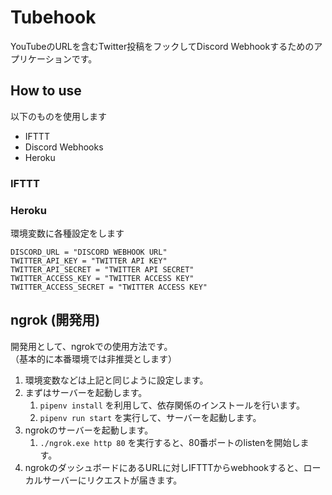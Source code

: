 # Tubehook

YouTubeのURLを含むTwitter投稿をフックしてDiscord Webhookするためのアプリケーションです。

## How to use

以下のものを使用します

- IFTTT
- Discord Webhooks
- Heroku

### IFTTT


### Heroku

環境変数に各種設定をします

```
DISCORD_URL = "DISCORD WEBHOOK URL"
TWITTER_API_KEY = "TWITTER API KEY"
TWITTER_API_SECRET = "TWITTER API SECRET"
TWITTER_ACCESS_KEY = "TWITTER ACCESS KEY"
TWITTER_ACCESS_SECRET = "TWITTER ACCESS KEY"
```


## ngrok (開発用)

開発用として、ngrokでの使用方法です。       
（基本的に本番環境では非推奨とします）

1. 環境変数などは上記と同じように設定します。
1. まずはサーバーを起動します。
    1. `pipenv install` を利用して、依存関係のインストールを行います。
    1. `pipenv run start` を実行して、サーバーを起動します。
1. ngrokのサーバーを起動します。
    1. `./ngrok.exe http 80` を実行すると、80番ポートのlistenを開始します。
1. ngrokのダッシュボードにあるURLに対しIFTTTからwebhookすると、ローカルサーバーにリクエストが届きます。